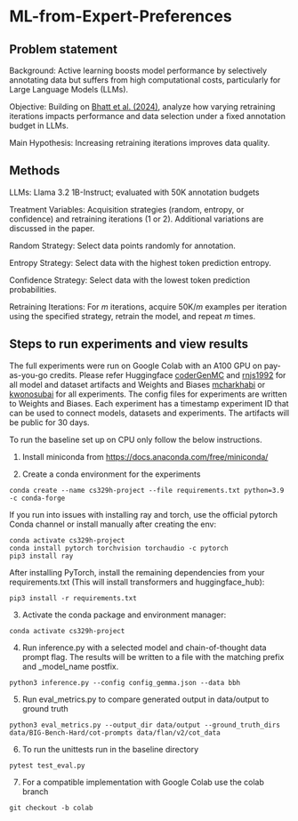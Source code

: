 # ML-from-Expert-Preferences

## Problem statement

Background: Active learning boosts model performance by selectively annotating data but suffers from high computational costs, particularly for Large Language Models (LLMs).

Objective: Building on [Bhatt et al. (2024)](https://arxiv.org/abs/2401.06692v3), analyze how varying retraining iterations impacts performance and data selection under a fixed annotation budget in LLMs.

Main Hypothesis: Increasing retraining iterations improves data quality.

## Methods

LLMs: Llama 3.2 1B-Instruct; evaluated with 50K annotation budgets

Treatment Variables: Acquisition strategies (random, entropy, or confidence) and retraining iterations (1 or 2). Additional variations are discussed in the paper.

Random Strategy: Select data points randomly for annotation.

Entropy Strategy: Select data with the highest token prediction entropy.

Confidence Strategy: Select data with the lowest token prediction probabilities.

Retraining Iterations: For $m$ iterations, acquire 50K/$m$ examples per iteration using the specified strategy, retrain the model, and repeat $m$ times.


## Steps to run experiments and view results

The full experiments were run on Google Colab with an A100 GPU on pay-as-you-go credits. Please refer Huggingface [coderGenMC](https://huggingface.co/coderGenMC) and [rnjs1992](https://huggingface.co/rnjs1992) for all model and dataset artifacts and Weights and Biases [mcharkhabi](https://wandb.ai/ai-eval/active-llm?nw=nwusermcharkhabi) or [kwonosubai](https://wandb.ai/ai-eval/active-llm/table?nw=nwuserkwonosubai) for all experiments. The config files for experiments are written to Weights and Biases. Each experiment has a timestamp experiment ID that can be used to connect models, datasets and experiments. The artifacts will be public for 30 days. 

To run the baseline set up on CPU only follow the below instructions. 

1) Install miniconda from https://docs.anaconda.com/free/miniconda/

2) Create a conda environment for the experiments
```
conda create --name cs329h-project --file requirements.txt python=3.9 -c conda-forge
```

If you run into issues with installing ray and torch, use the official pytorch Conda channel or install manually after creating the env:
```
conda activate cs329h-project
conda install pytorch torchvision torchaudio -c pytorch
pip3 install ray

```

After installing PyTorch, install the remaining dependencies from your requirements.txt (This will install transformers and huggingface_hub):
```
pip3 install -r requirements.txt
```

3) Activate the conda package and environment manager:
```
conda activate cs329h-project
```

4) Run inference.py with a selected model and chain-of-thought data prompt flag. The results will be written to a file with the matching prefix and _model_name postfix.
```
python3 inference.py --config config_gemma.json --data bbh
```

5) Run eval_metrics.py to compare generated output in data/output to ground truth
```
python3 eval_metrics.py --output_dir data/output --ground_truth_dirs data/BIG-Bench-Hard/cot-prompts data/flan/v2/cot_data
```

6) To run the unittests run in the baseline directory
```
pytest test_eval.py
```

7) For a compatible implementation with Google Colab use the colab branch
```
git checkout -b colab
```
